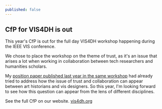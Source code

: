 ```yaml
---
published: false
---
```

## CfP for VIS4DH is out


This year's CfP is out for the full day VIS4DH workshop happening during the IEEE VIS conference.
 
We chose to place the workshop on the theme of trust, as it's an issue that arises a lot when working in collaboration between tech researchers and humanities scholars.
 
My [position paper published last year in the same workshop](https://projectcornelia.be/download/When%20the%20Tech%20Kids%20are%20Running%20Too%20Fast%20%20Data%20Visualisation%20Through%20the%20Lens%20of%20Art%20History%20Research%20(7).pdf) had already tried to address how the issue of trust and collaboration can appear between art historians and vis designers. So this year, I'm looking forward to see how this question can appear from the lens of different disciplines.  

See the full CfP on our website. [vis4dh.org](vis4dh.org)

